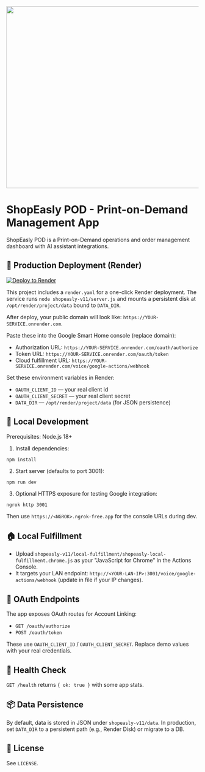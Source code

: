<div align="center">
<img width="1200" height="475" alt="GHBanner" src="https://github.com/user-attachments/assets/0aa67016-6eaf-458a-adb2-6e31a0763ed6" />
</div>

# ShopEasly POD - Print-on-Demand Management App

ShopEasly POD is a Print-on-Demand operations and order management dashboard with AI assistant integrations.

## 🚀 Production Deployment (Render)

[![Deploy to Render](https://render.com/images/deploy-to-render-button.svg)](https://render.com/deploy)

This project includes a `render.yaml` for a one-click Render deployment. The service runs `node shopeasly-v11/server.js` and mounts a persistent disk at `/opt/render/project/data` bound to `DATA_DIR`.

After deploy, your public domain will look like: `https://YOUR-SERVICE.onrender.com`.

Paste these into the Google Smart Home console (replace domain):
- Authorization URL: `https://YOUR-SERVICE.onrender.com/oauth/authorize`
- Token URL: `https://YOUR-SERVICE.onrender.com/oauth/token`
- Cloud fulfillment URL: `https://YOUR-SERVICE.onrender.com/voice/google-actions/webhook`

Set these environment variables in Render:
- `OAUTH_CLIENT_ID` — your real client id
- `OAUTH_CLIENT_SECRET` — your real client secret
- `DATA_DIR` — `/opt/render/project/data` (for JSON persistence)

## 🧪 Local Development

Prerequisites: Node.js 18+

1) Install dependencies:
```
npm install
```
2) Start server (defaults to port 3001):
```
npm run dev
```
3) Optional HTTPS exposure for testing Google integration:
```
ngrok http 3001
```
Then use `https://<NGROK>.ngrok-free.app` for the console URLs during dev.

## 🏠 Local Fulfillment

- Upload `shopeasly-v11/local-fulfillment/shopeasly-local-fulfillment.chrome.js` as your "JavaScript for Chrome" in the Actions Console.
- It targets your LAN endpoint: `http://<YOUR-LAN-IP>:3001/voice/google-actions/webhook` (update in file if your IP changes).

## 🔐 OAuth Endpoints

The app exposes OAuth routes for Account Linking:
- `GET /oauth/authorize`
- `POST /oauth/token`

These use `OAUTH_CLIENT_ID` / `OAUTH_CLIENT_SECRET`. Replace demo values with your real credentials.

## 🧰 Health Check

`GET /health` returns `{ ok: true }` with some app stats.

## 📦 Data Persistence

By default, data is stored in JSON under `shopeasly-v11/data`. In production, set `DATA_DIR` to a persistent path (e.g., Render Disk) or migrate to a DB.

## 📄 License

See `LICENSE`.
